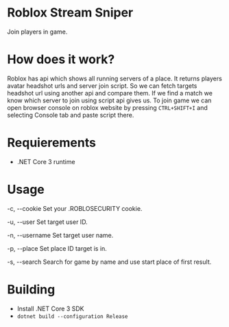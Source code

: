 # Roblox Stream Sniper
Join players in game.

# How does it work?
Roblox has api which shows all running servers of a place. It returns players avatar headshot urls and server join script. So we can fetch targets headshot url using another api and compare them. If we find a match we know which server to join using script api gives us. To join game we can open browser console on roblox website by pressing `CTRL+SHIFT+I` and selecting Console tab and paste script there.

# Requierements
 - .NET Core 3 runtime

# Usage

  -c, --cookie      Set your .ROBLOSECURITY cookie.

  -u, --user        Set target user ID.

  -n, --username    Set target user name.

  -p, --place       Set place ID target is in.

  -s, --search      Search for game by name and use start place of first result.
  
# Building
 - Install .NET Core 3 SDK
 - `dotnet build --configuration Release`
